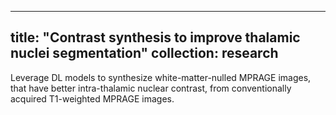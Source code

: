 
---
title: "Contrast synthesis to improve thalamic nuclei segmentation"
collection: research
---

Leverage DL models to synthesize white-matter-nulled MPRAGE images, that have better intra-thalamic nuclear contrast, from conventionally acquired T1-weighted MPRAGE images.

